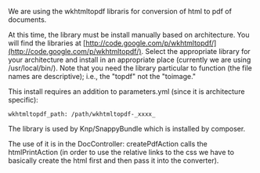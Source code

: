 We are using the wkhtmltopdf libraris for conversion of html to pdf of documents.

At this time, the library must be install manually based on architecture.  You will find the libraries at
[http://code.google.com/p/wkhtmltopdf/](http://code.google.com/p/wkhtmltopdf/).  Select the appropriate library for your architecture and install in an appropriate place (currently we are using /usr/local/bin/).
Note that you need the library particular to function (the file names are descriptive); i.e., the "topdf" not the "toimage."

This install requires an addition to parameters.yml (since it is architecture specific):

    wkhtmltopdf_path: /path/wkhtmltopdf-_xxxx_

The library is used by Knp/SnappyBundle which is installed by composer.

The use of it is in the DocController:  createPdfAction calls the htmlPrintAction (in order to use the relative links to the css we have to basically create the html first and then pass it into the converter).